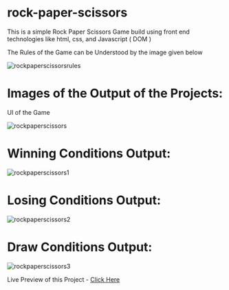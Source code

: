 # rock-paper-scissors

This is a simple Rock Paper Scissors Game build using front end technologies like html, css, and Javascript ( DOM )

The Rules of the Game can be Understood by the image given below





![rockpaperscissorsrules](https://user-images.githubusercontent.com/70085321/120998289-ae241c00-c7a7-11eb-8787-dd4521e659d2.png)










# Images of the Output of the Projects:





UI of the Game






![rockpaperscissors](https://user-images.githubusercontent.com/70085321/120998447-d3b12580-c7a7-11eb-986a-a230936e5b8c.PNG)








# Winning Conditions Output:








![rockpaperscissors1](https://user-images.githubusercontent.com/70085321/120998450-d4e25280-c7a7-11eb-9335-92c485c19502.PNG)








# Losing Conditions Output:









![rockpaperscissors2](https://user-images.githubusercontent.com/70085321/120998453-d57ae900-c7a7-11eb-889d-3c6e19f6eda2.PNG)









# Draw Conditions Output:









![rockpaperscissors3](https://user-images.githubusercontent.com/70085321/120998455-d57ae900-c7a7-11eb-9572-b32a249f7d48.PNG)








Live Preview of this Project - [Click Here](https://loving-kirch-cdf45b.netlify.app/)
